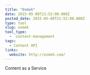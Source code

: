 ```yaml
---
title: "Osmek"
date: 2015-05-08T21:52:00.000Z
posted_date: 2015-05-08T21:52:00.000Z
type: tool
slug: osmek
tool_type: 
  -  content-management
tags:
  - Content API
links:
  website: http://osmek.com/
---
```

Content as a Service




